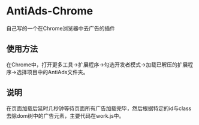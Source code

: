 # AntiAds-Chrome
自己写的一个在Chrome浏览器中去广告的插件

## 使用方法
在Chrome中，打开更多工具->扩展程序->勾选开发者模式->加载已解压的扩展程序->选择项目中的AntiAds文件夹。

## 说明
在页面加载后延时几秒钟等待页面所有广告加载完毕，然后根据特定的id与class去除dom树中的广告元素，主要代码在work.js中。
